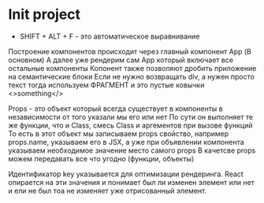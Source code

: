 # Init project
* SHIFT + ALT + F - это автоматическое выравнивание

Построение компонентов происходит через главный компонент App (В основном)
А далее уже рендерим сам App который включает все остальные компоненты
Копонент также позволяют дробить приложение на семантические блоки
Если не нужно возвращать div, а нужен просто текст тогда используем ФРАГМЕНТ и это пустые ковычки <>something</>

Props - это объект который всегда существует в компоненты в независимости от того указали мы его или нет
По сути он выполняет те же функции, что и Class, смесь Class и аргементов при вызове функций 
То есть в этот объект мы записываем props свойство, например props.name, указываем его в JSX, а уже при объявлении компонента указываем необходимое значение место самого props
В качетсве props можем передавать все что угодно (функции, объекты)

Идентификатор key указывается для оптимизации рендеринга. 
React опирается на эти значения и понимает был ли изменен элемент или нет и ели не был тоа не изменяет уже отрисованный элемент.